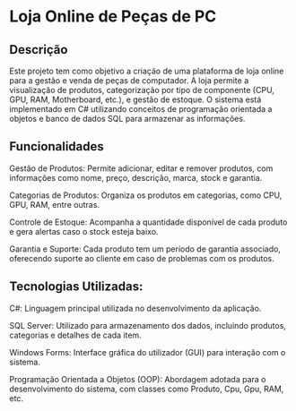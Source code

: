 # Loja Online de Peças de PC

## Descrição

Este projeto tem como objetivo a criação de uma plataforma de loja online para a gestão e venda de peças de computador. A loja permite a visualização de produtos, categorização por tipo de componente (CPU, GPU, RAM, Motherboard, etc.), e gestão de estoque. O sistema está implementado em C# utilizando conceitos de programação orientada a objetos e banco de dados SQL para armazenar as informações.

## Funcionalidades

Gestão de Produtos: Permite adicionar, editar e remover produtos, com informações como nome, preço, descrição, marca, stock e garantia.

Categorias de Produtos: Organiza os produtos em categorias, como CPU, GPU, RAM, entre outras.

Controle de Estoque: Acompanha a quantidade disponível de cada produto e gera alertas caso o stock esteja baixo.

Garantia e Suporte: Cada produto tem um período de garantia associado, oferecendo suporte ao cliente em caso de problemas com os produtos.

## Tecnologias Utilizadas:

C#: Linguagem principal utilizada no desenvolvimento da aplicação.

SQL Server: Utilizado para armazenamento dos dados, incluindo produtos, categorias e detalhes de cada item.

Windows Forms: Interface gráfica do utilizador (GUI) para interação com o sistema.

Programação Orientada a Objetos (OOP): Abordagem adotada para o desenvolvimento do sistema, com classes como Produto, Cpu, Gpu, RAM, etc.
